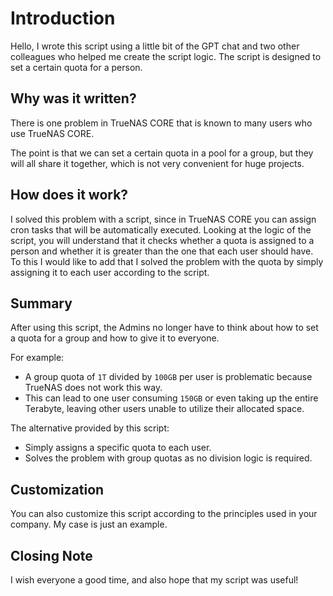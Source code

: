 # Introduction

Hello, I wrote this script using a little bit of the GPT chat and two other colleagues who helped me create the script logic. The script is designed to set a certain quota for a person.

## Why was it written?

There is one problem in TrueNAS CORE that is known to many users who use TrueNAS CORE.

The point is that we can set a certain quota in a pool for a group, but they will all share it together, which is not very convenient for huge projects.

## How does it work?

I solved this problem with a script, since in TrueNAS CORE you can assign cron tasks that will be automatically executed. Looking at the logic of the script, you will understand that it checks whether a quota is assigned to a person and whether it is greater than the one that each user should have. To this I would like to add that I solved the problem with the quota by simply assigning it to each user according to the script.

## Summary

After using this script, the Admins no longer have to think about how to set a quota for a group and how to give it to everyone. 

For example:
- A group quota of `1T` divided by `100GB` per user is problematic because TrueNAS does not work this way.
- This can lead to one user consuming `150GB` or even taking up the entire Terabyte, leaving other users unable to utilize their allocated space.

The alternative provided by this script:
- Simply assigns a specific quota to each user. 
- Solves the problem with group quotas as no division logic is required.

## Customization

You can also customize this script according to the principles used in your company. My case is just an example.

## Closing Note

I wish everyone a good time, and also hope that my script was useful!

